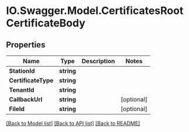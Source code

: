# IO.Swagger.Model.CertificatesRootCertificateBody
## Properties

Name | Type | Description | Notes
------------ | ------------- | ------------- | -------------
**StationId** | **string** |  | 
**CertificateType** | **string** |  | 
**TenantId** | **string** |  | 
**CallbackUrl** | **string** |  | [optional] 
**FileId** | **string** |  | [optional] 

[[Back to Model list]](../README.md#documentation-for-models) [[Back to API list]](../README.md#documentation-for-api-endpoints) [[Back to README]](../README.md)

